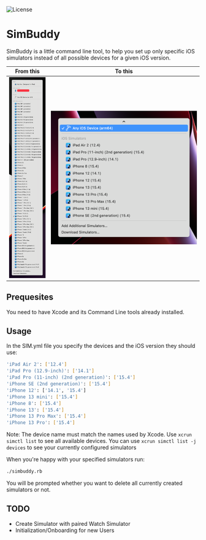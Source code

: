 ![License](https://img.shields.io/badge/license-MIT-green.svg?style=flat)

# SimBuddy
SimBuddy is a little command line tool, to help you set up only specific iOS simulators instead of all possible devices for a given iOS version.

From this            |  To this
:-------------------------:|:-------------------------:
![](/images/devices_long_list.png)  |  ![](/images/devices_short_list.png)
## Prequesites
You need to have Xcode and its Command Line tools already installed.

## Usage
In the SIM.yml file you specify the devices and the iOS version they should use:
```bash
'iPad Air 2': ['12.4']
'iPad Pro (12.9-inch)': ['14.1']
'iPad Pro (11-inch) (2nd generation)': ['15.4']
'iPhone SE (2nd generation)': ['15.4']
'iPhone 12': ['14.1', '15.4']
'iPhone 13 mini': ['15.4']
'iPhone 8': ['15.4']
'iPhone 13': ['15.4']
'iPhone 13 Pro Max': ['15.4']
'iPhone 13 Pro': ['15.4']
```
Note: The device name must match the names used by Xcode. Use `xcrun simctl list` to see all available devices.
You can use `xcrun simctl list -j devices` to see your currently configured simulators

When you're happy with your specified simulators run:
```bash
./simbuddy.rb
```

You will be prompted whether you want to delete all currently created simulators or not.


## TODO
* Create Simulator with paired Watch Simulator
* Initialization/Onboarding for new Users

